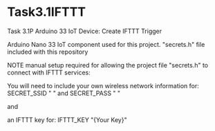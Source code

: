 # Task3.1IFTTT
Task 3.1P Arduino 33 IoT Device: Create IFTTT Trigger

Arduino Nano 33 IoT component used for this project.
"secrets.h" file included with this repository

NOTE manual setup required for allowing the project file "secrets.h" to connect with IFTTT services:

You will need to include your own wireless network information for: SECRET_SSID " " and SECRET_PASS " "

and

an IFTTT key for: IFTTT_KEY "{Your Key}"
